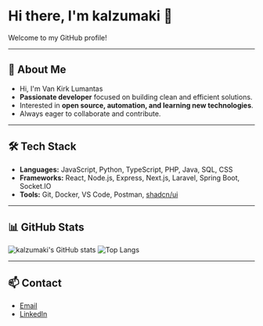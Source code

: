 # Hi there, I'm kalzumaki 👋

Welcome to my GitHub profile!

---

## 🚀 About Me
- Hi, I'm Van Kirk Lumantas
- **Passionate developer** focused on building clean and efficient solutions.
- Interested in **open source, automation, and learning new technologies**.
- Always eager to collaborate and contribute.

---

## 🛠️ Tech Stack
- **Languages:** JavaScript, Python, TypeScript, PHP, Java, SQL, CSS
- **Frameworks:** React, Node.js, Express, Next.js, Laravel, Spring Boot, Socket.IO
- **Tools:** Git, Docker, VS Code, Postman, [shadcn/ui](https://ui.shadcn.com/)

---

## 📊 GitHub Stats

![kalzumaki's GitHub stats](https://github-readme-stats.vercel.app/api?username=kalzumaki&show_icons=true&hide_title=true&hide_rank=false&hide=prs,issues&theme=default)
![Top Langs](https://github-readme-stats.vercel.app/api/top-langs/?username=kalzumaki&layout=compact&hide_title=true)

---

## 📫 Contact
- [Email](mailto:vankirklumantas.dev@gmail.com)
- [LinkedIn](https://www.linkedin.com/in/van-kirk-lumantas-921b10357/)

